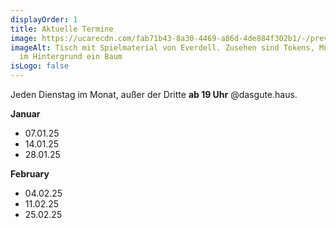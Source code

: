 ```yaml
---
displayOrder: 1
title: Aktuelle Termine
image: https://ucarecdn.com/fab71b43-8a30-4469-a86d-4de884f302b1/-/preview/-/enhance/63/
imageAlt: Tisch mit Spielmaterial von Everdell. Zusehen sind Tokens, Münzen und
  im Hintergrund ein Baum
isLogo: false
---
```

Jeden Dienstag im Monat, außer der Dritte **ab 19 Uhr** @dasgute.haus.

**Januar**

* 07.01.25
* 14.01.25
* 28.01.25

**February**

* 04.02.25
* 11.02.25
* 25.02.25